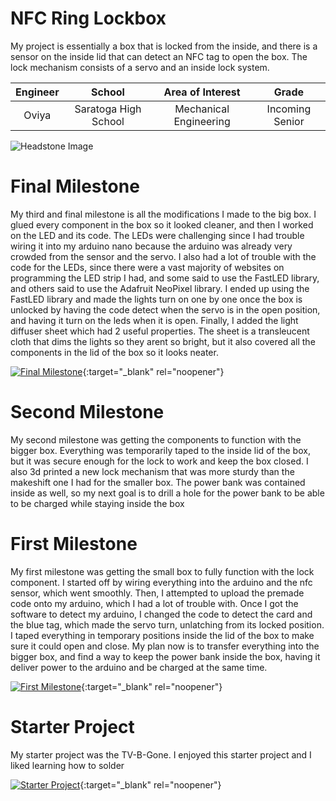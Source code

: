 ﻿# NFC Ring Lockbox

My project is essentially a box that is locked from the inside, and there is a sensor on the inside lid that can detect an NFC tag to open the box. The lock mechanism consists of a servo and an inside lock system.

| **Engineer** | **School** | **Area of Interest** | **Grade** |
|:--:|:--:|:--:|:--:|
| Oviya | Saratoga High School | Mechanical Engineering | Incoming Senior

![Headstone Image](https://lh3.googleusercontent.com/pw/AM-JKLVjoaOj20mrgSaT2xlT8xI3zW5ae3hWRTWBcDVfpSIbOZJ1DSCTVWk1yNrKifwZxAZa_r3TzbY-AkHYKdsfEh-7V2UPap4HYCyCKKVPUsxkHztkGz6gToz-faYzZiiRTWbgspp4wv69V2qW3ffDSI3Q=w1470-h1468-no?authuser=0)
  
# Final Milestone

My third and final milestone is all the modifications I made to the big box. I glued every component in the box so it looked cleaner, and then I worked on the LED and its code. The LEDs were challenging since I had trouble wiring it into my arduino nano because the arduino was already very crowded from the sensor and the servo. I also had a lot of trouble with the code for the LEDs, since there were a vast majority of websites on programming the LED strip I had, and some said to use the FastLED library, and others said to use the Adafruit NeoPixel library. I ended up using the FastLED library and made the lights turn on one by one once the box is unlocked by having the code detect when the servo is in the open position, and having it turn on the leds when it is open. Finally, I added the light diffuser sheet which had 2 useful properties. The sheet is a transleucent cloth that dims the lights so they arent so bright, but it also covered all the components in the lid of the box so it looks neater.

[![Final Milestone](https://res.cloudinary.com/marcomontalbano/image/upload/v1612573869/video_to_markdown/images/youtube--F7M7imOVGug-c05b58ac6eb4c4700831b2b3070cd403.jpg )](https://www.youtube.com/watch?v=F7M7imOVGug&feature=emb_logo "Final Milestone"){:target="_blank" rel="noopener"}

# Second Milestone


My second milestone was getting the components to function with the bigger box. Everything was temporarily taped to the inside lid of the box, but it was secure enough for the lock to work and keep the box closed. I also 3d printed a new lock mechanism that was more sturdy than the makeshift one I had for the smaller box. The power bank was contained inside as well, so my next goal is to drill a hole for the power bank to be able to be charged while staying inside the box


# First Milestone
  

My first milestone was getting the small box to fully function with the lock component. I started off by wiring everything into the arduino and the nfc sensor, which went smoothly. Then, I attempted to upload the premade code onto my arduino, which I had a lot of trouble with. Once I got the software to detect my arduino, I changed the code to detect the card and the blue tag, which made the servo turn, unlatching from its locked position. I taped everything in temporary positions inside the lid of the box to make sure it could open and close. My plan now is to transfer everything into the bigger box, and find a way to keep the power bank inside the box, having it deliver power to the arduino and be charged at the same time.

[![First Milestone](https://i3.ytimg.com/vi/IFp1ID-JiJs/maxresdefault.jpg)](https://youtu.be/IFp1ID-JiJs){:target="_blank" rel="noopener"}

# Starter Project

My starter project was the TV-B-Gone. I enjoyed this starter project and I liked learning how to solder

[![Starter Project](http://i3.ytimg.com/vi/0r1jMHuBnds/hqdefault.jpg)](https://youtu.be/0r1jMHuBnds){:target="_blank" rel="noopener"}
